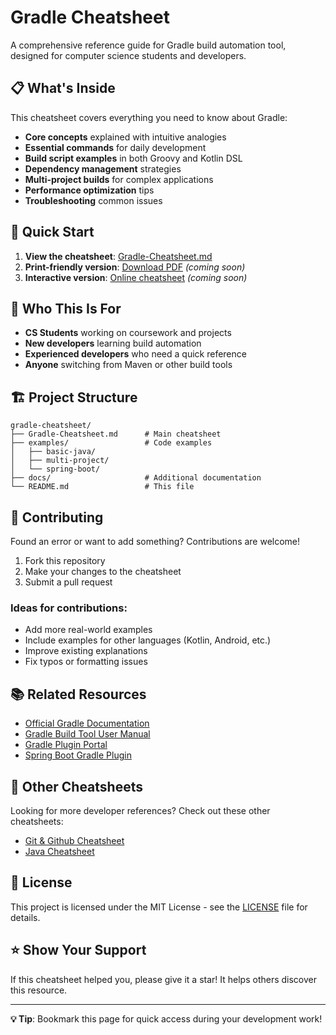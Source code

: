 # Gradle Cheatsheet

A comprehensive reference guide for Gradle build automation tool, designed for computer science students and developers.

## 📋 What's Inside

This cheatsheet covers everything you need to know about Gradle:

- **Core concepts** explained with intuitive analogies
- **Essential commands** for daily development
- **Build script examples** in both Groovy and Kotlin DSL
- **Dependency management** strategies
- **Multi-project builds** for complex applications
- **Performance optimization** tips
- **Troubleshooting** common issues

## 🚀 Quick Start

1. **View the cheatsheet**: [Gradle-Cheatsheet.md](gradle-cheatsheet.md)
2. **Print-friendly version**: [Download PDF](docs/Gradle-Cheatsheet.pdf) *(coming soon)*
3. **Interactive version**: [Online cheatsheet](https://your-username.github.io/gradle-cheatsheet) *(coming soon)*

## 🎯 Who This Is For

- **CS Students** working on coursework and projects
- **New developers** learning build automation
- **Experienced developers** who need a quick reference
- **Anyone** switching from Maven or other build tools

## 🏗️ Project Structure

```
gradle-cheatsheet/
├── Gradle-Cheatsheet.md      # Main cheatsheet
├── examples/                 # Code examples
│   ├── basic-java/
│   ├── multi-project/
│   └── spring-boot/
├── docs/                     # Additional documentation
└── README.md                 # This file
```

## 🤝 Contributing

Found an error or want to add something? Contributions are welcome!

1. Fork this repository
2. Make your changes to the cheatsheet
3. Submit a pull request

### Ideas for contributions:
- Add more real-world examples
- Include examples for other languages (Kotlin, Android, etc.)
- Improve existing explanations
- Fix typos or formatting issues

## 📚 Related Resources

- [Official Gradle Documentation](https://docs.gradle.org/)
- [Gradle Build Tool User Manual](https://docs.gradle.org/current/userguide/userguide.html)
- [Gradle Plugin Portal](https://plugins.gradle.org/)
- [Spring Boot Gradle Plugin](https://docs.spring.io/spring-boot/docs/current/gradle-plugin/reference/htmlsingle/)

## 🔗 Other Cheatsheets

Looking for more developer references? Check out these other cheatsheets:
- [Git & Github Cheatsheet](https://github.com/brittneyleighb/git-github-cheatsheet)
- [Java Cheatsheet](https://github.com/brittneyleighb/java-cheatsheet)

## 📄 License

This project is licensed under the MIT License - see the [LICENSE](LICENSE) file for details.

## ⭐ Show Your Support

If this cheatsheet helped you, please give it a star! It helps others discover this resource.

---

**💡 Tip**: Bookmark this page for quick access during your development work!
